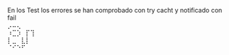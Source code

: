 En los Test los errores se han comprobado con try cacht y notificado con fail<br>
  ⡠⠤⢄⠀⠀<br>
⠰⣉⡱⠀⡏⢹ <br>
 ⡇⣀⠀⣇⡇⠀<br>
 ⠈⠊⠑⠋⠀⠀<br>

